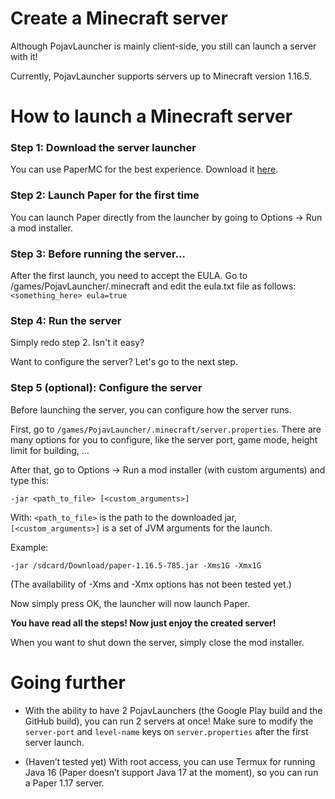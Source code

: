 # Create a Minecraft server

Although PojavLauncher is mainly client-side, you still can launch a server with it!

Currently, PojavLauncher supports servers up to Minecraft version 1.16.5.

# How to launch a Minecraft server

### Step 1: Download the server launcher

You can use PaperMC for the best experience. Download it [here](https://papermc.io/downloads).

### Step 2: Launch Paper for the first time

You can launch Paper directly from the launcher by going to Options -> Run a mod installer.

### Step 3: Before running the server...

After the first launch, you need to accept the EULA. Go to /games/PojavLauncher/.minecraft and edit the eula.txt file as follows:
`<something_here> eula=true`

### Step 4: Run the server

Simply redo step 2. Isn't it easy?

Want to configure the server? Let's go to the next step.

### Step 5 (optional): Configure the server

Before launching the server, you can configure how the server runs.

First, go to `/games/PojavLauncher/.minecraft/server.properties`. There are many options for you to configure, like the server port, game mode, height limit for building, ... 

After that, go to Options -> Run a mod installer (with custom arguments) and type this:

`-jar <path_to_file> [<custom_arguments>]`

With:
`<path_to_file>` is the path to the downloaded jar,
`[<custom_arguments>]` is a set of JVM arguments for the launch.

Example:

`-jar /sdcard/Download/paper-1.16.5-785.jar -Xms1G -Xmx1G`

(The availability of -Xms and -Xmx options has not been tested yet.)

Now simply press OK, the launcher will now launch Paper.

**You have read all the steps! Now just enjoy the created server!**

When you want to shut down the server, simply close the mod installer.

# Going further

- With the ability to have 2 PojavLaunchers (the Google Play build and the GitHub build), you can run 2 servers at once! Make sure to modify the `server-port` and `level-name` keys on `server.properties` after the first server launch.

- (Haven’t tested yet) With root access, you can use Termux for running Java 16 (Paper doesn’t support Java 17 at the moment), so you can run a Paper 1.17 server.

